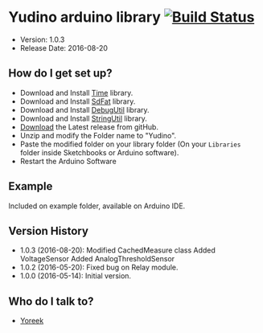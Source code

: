 # Yudino arduino library [![Build Status](https://travis-ci.org/yoreek/Yudino.svg?branch=master)](https://travis-ci.org/yoreek/Yudino)

* Version: 1.0.3
* Release Date: 2016-08-20

## How do I get set up? ##

 * Download and Install [Time](https://github.com/yoreek/Time) library.
 * Download and Install [SdFat](https://github.com/greiman/SdFat) library.
 * Download and Install [DebugUtil](https://github.com/yoreek/Arduino-DebugUtil) library.
 * Download and Install [StringUtil](https://github.com/yoreek/Arduino-StringUtil) library.
 * [Download](https://github.com/yoreek/Yudino/archive/master.zip) the Latest release from gitHub.
 * Unzip and modify the Folder name to "Yudino".
 * Paste the modified folder on your library folder (On your `Libraries` folder inside Sketchbooks or Arduino software).
 * Restart the Arduino Software

## Example ##

Included on example folder, available on Arduino IDE.


## Version History ##

 * 1.0.3 (2016-08-20): Modified CachedMeasure class
                       Added VoltageSensor
                       Added AnalogThresholdSensor
 * 1.0.2 (2016-05-20): Fixed bug on Relay module.
 * 1.0.0 (2016-05-14): Initial version.


## Who do I talk to? ##

 * [Yoreek](https://github.com/yoreek)
